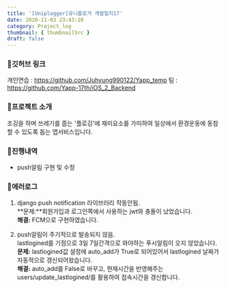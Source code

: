 ```yaml
---
title: '[Uniplogger]유니플로거 개발일지17'
date: 2020-11-03 23:43:10
category: Project_log
thumbnail: { thumbnailSrc }
draft: false
---
```


### 🎯깃허브 링크 
개인연습 : https://github.com/Juhyung990122/Yapp_temp
팀 : https://github.com/Yapp-17th/iOS_2_Backend

### 🎯프로젝트 소개 
조깅을 하며 쓰레기를 줍는 '플로깅'에 재미요소를 가미하여 
일상에서 환경운동에 동참할 수 있도록 돕는 앱서비스입니다.

### 🎯진행내역
- push알림 구현 및 수정

### 🎯에러로그
1. django push notification 라이브러리 작동안됨.<br>
    **문제:**회원가입과 로그인쪽에서 사용하는 jwt와 충돌이 났었습니다.<br>
    **해결:** FCM으로 구현하였습니다.

2. push알림이 주기적으로 발송되지 않음.<br>
lastlogined를 기점으로 3일 7일간격으로 와야하는 푸시알림이 오지 않았습니다.<br>
    **문제:** lastlogined값 설정에 auto_add가 True로 되어있어서 lastlogined 날짜가 자동적으로 갱신되어왔습니다.<br>
    **해결:** auto_add를 False로 바꾸고, 현재시간을 반영해주는 users/update_lastlogined/를 활용하여 접속시간을 갱신합니다. 
